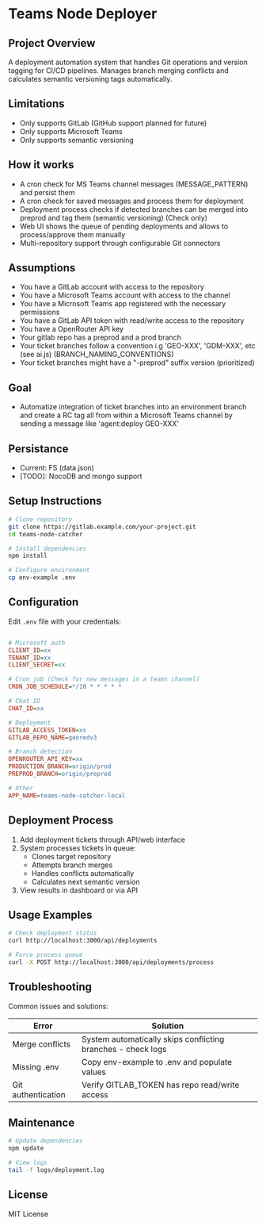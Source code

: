 # Teams Node Deployer

## Project Overview

A deployment automation system that handles Git operations and version tagging for CI/CD pipelines. Manages branch merging conflicts and calculates semantic versioning tags automatically.

## Limitations

- Only supports GitLab (GitHub support planned for future)
- Only supports Microsoft Teams
- Only supports semantic versioning

## How it works

- A cron check for MS Teams channel messages (MESSAGE_PATTERN) and persist them
- A cron check for saved messages and process them for deployment
- Deployment process checks if detected branches can be merged into preprod and tag them (semantic versioning) (Check only)
- Web UI shows the queue of pending deployments and allows to process/approve them manually
- Multi-repository support through configurable Git connectors

## Assumptions

- You have a GitLab account with access to the repository
- You have a Microsoft Teams account with access to the channel
- You have a Microsoft Teams app registered with the necessary permissions
- You have a GitLab API token with read/write access to the repository
- You have a OpenRouter API key
- Your gitlab repo has a preprod and a prod branch
- Your ticket branches follow a convention i.g 'GEO-XXX', 'GDM-XXX', etc (see ai.js) (BRANCH_NAMING_CONVENTIONS)
- Your ticket branches might have a "-preprod" suffix version (prioritized)

## Goal

- Automatize integration of ticket branches into an environment branch and create a RC tag all from within a Microsoft Teams channel by sending a message like 'agent:deploy GEO-XXX'

## Persistance

- Current: FS (data.json)
- [TODO]: NocoDB and mongo support

## Setup Instructions
```bash
# Clone repository
git clone https://gitlab.example.com/your-project.git
cd teams-node-catcher

# Install dependencies
npm install

# Configure environment
cp env-example .env
```

## Configuration
Edit `.env` file with your credentials:
```ini

# Microsoft auth
CLIENT_ID=xx
TENANT_ID=xx
CLIENT_SECRET=xx

# Cron job (Check for new messages in a teams channel)
CRON_JOB_SCHEDULE=*/10 * * * * *

# Chat ID
CHAT_ID=xx

# Deployment
GITLAB_ACCESS_TOKEN=xx
GITLAB_REPO_NAME=georedv3

# Branch detection
OPENROUTER_API_KEY=xx
PRODUCTION_BRANCH=origin/prod
PREPROD_BRANCH=origin/preprod

# Other
APP_NAME=teams-node-catcher-local
```

## Deployment Process
1. Add deployment tickets through API/web interface
2. System processes tickets in queue:
   - Clones target repository
   - Attempts branch merges
   - Handles conflicts automatically
   - Calculates next semantic version
3. View results in dashboard or via API

## Usage Examples
```bash
# Check deployment status
curl http://localhost:3000/api/deployments

# Force process queue
curl -X POST http://localhost:3000/api/deployments/process
```

## Troubleshooting
Common issues and solutions:

| Error | Solution |
|-------|----------|
| Merge conflicts | System automatically skips conflicting branches - check logs |
| Missing .env | Copy env-example to .env and populate values |
| Git authentication | Verify GITLAB_TOKEN has repo read/write access |

## Maintenance
```bash
# Update dependencies
npm update

# View logs
tail -f logs/deployment.log
```

## License
MIT License